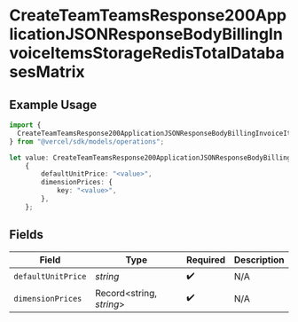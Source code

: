 # CreateTeamTeamsResponse200ApplicationJSONResponseBodyBillingInvoiceItemsStorageRedisTotalDatabasesMatrix

## Example Usage

```typescript
import {
  CreateTeamTeamsResponse200ApplicationJSONResponseBodyBillingInvoiceItemsStorageRedisTotalDatabasesMatrix,
} from "@vercel/sdk/models/operations";

let value: CreateTeamTeamsResponse200ApplicationJSONResponseBodyBillingInvoiceItemsStorageRedisTotalDatabasesMatrix =
    {
        defaultUnitPrice: "<value>",
        dimensionPrices: {
            key: "<value>",
        },
    };
```

## Fields

| Field                    | Type                     | Required                 | Description              |
| ------------------------ | ------------------------ | ------------------------ | ------------------------ |
| `defaultUnitPrice`       | *string*                 | :heavy_check_mark:       | N/A                      |
| `dimensionPrices`        | Record<string, *string*> | :heavy_check_mark:       | N/A                      |